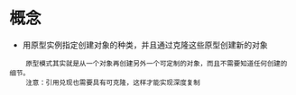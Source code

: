 # 概念
- 用原型实例指定创建对象的种类，并且通过克隆这些原型创建新的对象
```
    原型模式其实就是从一个对象再创建另外一个可定制的对象，而且不需要知道任何创建的细节。
    注意：引用兑现也需要具有可克隆，这样才能实现深度复制
```